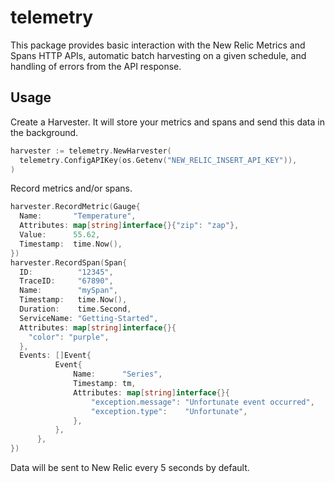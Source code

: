 # telemetry

This package provides basic interaction with the New Relic Metrics and Spans
HTTP APIs, automatic batch harvesting on a given schedule, and handling of
errors from the API response.

## Usage

Create a Harvester. It will store your metrics and spans and send this data in
the background.

  ```go
  harvester := telemetry.NewHarvester(
    telemetry.ConfigAPIKey(os.Getenv("NEW_RELIC_INSERT_API_KEY")),
  )
  ```

Record metrics and/or spans.

  ```go
  harvester.RecordMetric(Gauge{
    Name:       "Temperature",
    Attributes: map[string]interface{}{"zip": "zap"},
    Value:      55.62,
    Timestamp:  time.Now(),
  })
  harvester.RecordSpan(Span{
    ID:          "12345",
    TraceID:     "67890",
    Name:        "mySpan",
    Timestamp:   time.Now(),
    Duration:    time.Second,
    ServiceName: "Getting-Started",
    Attributes: map[string]interface{}{
      "color": "purple",
    },
    Events: []Event{
			Event{
				Name:      "Series",
				Timestamp: tm,
				Attributes: map[string]interface{}{
					"exception.message": "Unfortunate event occurred",
					"exception.type":    "Unfortunate",
				},
			},
		},
  })
  ```

Data will be sent to New Relic every 5 seconds by default.
